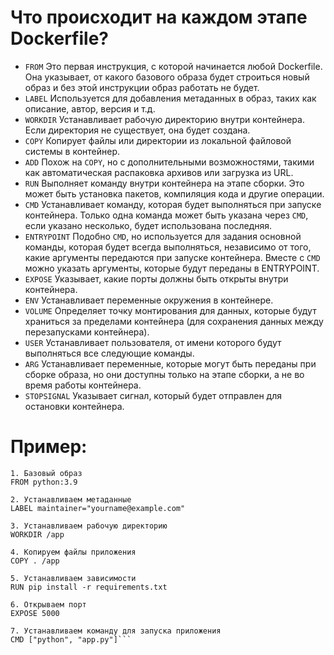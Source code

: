 # Что происходит на каждом этапе Dockerfile?

- `FROM` Это первая инструкция, с которой начинается любой Dockerfile. Она указывает, от какого базового образа будет строиться новый образ и без этой инструкции образ работать не будет.
- `LABEL` Используется для добавления метаданных в образ, таких как описание, автор, версия и т.д.
- `WORKDIR` Устанавливает рабочую директорию внутри контейнера. Если директория не существует, она будет создана.
- `COPY` Копирует файлы или директории из локальной файловой системы в контейнер.
- `ADD` Похож на `COPY`, но с дополнительными возможностями, такими как автоматическая распаковка архивов или загрузка из URL.
- `RUN` Выполняет команду внутри контейнера на этапе сборки. Это может быть установка пакетов, компиляция кода и другие операции.
- `CMD` Устанавливает команду, которая будет выполняться при запуске контейнера. Только одна команда может быть указана через `CMD`, если указано несколько, будет использована последняя.
- `ENTRYPOINT` Подобно `CMD`, но используется для задания основной команды, которая будет всегда выполняться, независимо от того, какие аргументы передаются при запуске контейнера. Вместе с `CMD` можно указать аргументы, которые будут переданы в ENTRYPOINT.
- `EXPOSE` Указывает, какие порты должны быть открыты внутри контейнера.
- `ENV` Устанавливает переменные окружения в контейнере.
- `VOLUME` Определяет точку монтирования для данных, которые будут храниться за пределами контейнера (для сохранения данных между перезапусками контейнера).
- `USER` Устанавливает пользователя, от имени которого будут выполняться все следующие команды.
- `ARG` Устанавливает переменные, которые могут быть переданы при сборке образа, но они доступны только на этапе сборки, а не во время работы контейнера.
- `STOPSIGNAL` Указывает сигнал, который будет отправлен для остановки контейнера.


# Пример:
```
1. Базовый образ
FROM python:3.9

2. Устанавливаем метаданные
LABEL maintainer="yourname@example.com"

3. Устанавливаем рабочую директорию
WORKDIR /app

4. Копируем файлы приложения
COPY . /app

5. Устанавливаем зависимости
RUN pip install -r requirements.txt

6. Открываем порт
EXPOSE 5000

7. Устанавливаем команду для запуска приложения
CMD ["python", "app.py"]```
